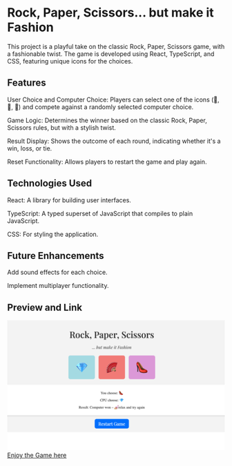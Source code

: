 # Rock, Paper, Scissors... but make it Fashion

This project is a playful take on the classic Rock, Paper, Scissors game, with a fashionable twist. The game is developed using React, TypeScript, and CSS, featuring unique icons for the choices.

## Features

User Choice and Computer Choice: Players can select one of the icons (💎, 🪭, 👠) and compete against a randomly selected computer choice.

Game Logic: Determines the winner based on the classic Rock, Paper, Scissors rules, but with a stylish twist.

Result Display: Shows the outcome of each round, indicating whether it's a win, loss, or tie.

Reset Functionality: Allows players to restart the game and play again.

## Technologies Used

React: A library for building user interfaces.

TypeScript: A typed superset of JavaScript that compiles to plain JavaScript.

CSS: For styling the application.

## Future Enhancements

Add sound effects for each choice.

Implement multiplayer functionality.

## Preview and Link

![screenshot](/public/img/preview-rock-paper-scissors.png)
[Enjoy the Game here](rockpaperscissors-123.netlify.app)
